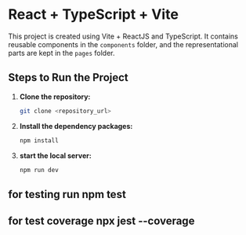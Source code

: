 # React + TypeScript + Vite

This project is created using Vite + ReactJS and TypeScript. It contains reusable components in the `components` folder, and the representational parts are kept in the `pages` folder.

## Steps to Run the Project

1. **Clone the repository:**

   ```bash
   git clone <repository_url>
   ```

2. **Install the dependency packages:**

   ```bash
   npm install
   ```

3. **start the local server:**
   ```bash
   npm run dev
   ```

## for testing run **npm test**

## for test coverage **npx jest --coverage**
